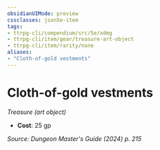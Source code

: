 ```yaml
---
obsidianUIMode: preview
cssclasses: json5e-item
tags:
- ttrpg-cli/compendium/src/5e/xdmg
- ttrpg-cli/item/gear/treasure-art-object
- ttrpg-cli/item/rarity/none
aliases: 
- "Cloth-of-gold vestments"
---
```

# Cloth-of-gold vestments
*Treasure (art object)*  


- **Cost**: 25 gp

*Source: Dungeon Master's Guide (2024) p. 215*